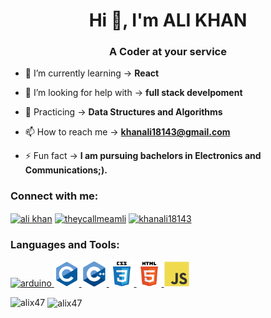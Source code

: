 <h1 align="center">Hi 👋, I'm ALI KHAN</h1>
<h3 align="center">A Coder at your service</h3>

- 🌱 I’m currently learning -> **React**

- 🤝 I’m looking for help with -> **full stack develpoment**

- 🤖 Practicing -> **Data Structures and Algorithms**

- 📫 How to reach me -> **khanali18143@gmail.com**

- ⚡ Fun fact -> **I am pursuing bachelors in Electronics and Communications;).**

<h3 align="left">Connect with me:</h3>
<p align="left">
<a href="https://linkedin.com/in/ali khan" target="blank"><img align="center" src="https://raw.githubusercontent.com/rahuldkjain/github-profile-readme-generator/master/src/images/icons/Social/linked-in-alt.svg" alt="ali khan" height="30" width="40" /></a>
<a href="https://instagram.com/theycallmeamli" target="blank"><img align="center" src="https://raw.githubusercontent.com/rahuldkjain/github-profile-readme-generator/master/src/images/icons/Social/instagram.svg" alt="theycallmeamli" height="30" width="40" /></a>
<a href="https://auth.geeksforgeeks.org/user/khanali18143" target="blank"><img align="center" src="https://raw.githubusercontent.com/rahuldkjain/github-profile-readme-generator/master/src/images/icons/Social/geeks-for-geeks.svg" alt="khanali18143" height="30" width="40" /></a>
</p>

<h3 align="left">Languages and Tools:</h3>
<p align="left"> <a href="https://www.arduino.cc/" target="_blank" rel="noreferrer"> <img src="https://cdn.worldvectorlogo.com/logos/arduino-1.svg" alt="arduino" width="40" height="40"/> </a> <a href="https://www.cprogramming.com/" target="_blank" rel="noreferrer"> <img src="https://raw.githubusercontent.com/devicons/devicon/master/icons/c/c-original.svg" alt="c" width="40" height="40"/> </a> <a href="https://www.w3schools.com/cpp/" target="_blank" rel="noreferrer"> <img src="https://raw.githubusercontent.com/devicons/devicon/master/icons/cplusplus/cplusplus-original.svg" alt="cplusplus" width="40" height="40"/> </a> <a href="https://www.w3schools.com/css/" target="_blank" rel="noreferrer"> <img src="https://raw.githubusercontent.com/devicons/devicon/master/icons/css3/css3-original-wordmark.svg" alt="css3" width="40" height="40"/> </a> <a href="https://www.w3.org/html/" target="_blank" rel="noreferrer"> <img src="https://raw.githubusercontent.com/devicons/devicon/master/icons/html5/html5-original-wordmark.svg" alt="html5" width="40" height="40"/> </a> <a href="https://developer.mozilla.org/en-US/docs/Web/JavaScript" target="_blank" rel="noreferrer"> <img src="https://raw.githubusercontent.com/devicons/devicon/master/icons/javascript/javascript-original.svg" alt="javascript" width="40" height="40"/> </a> </p>

<p><img align="left" src="https://github-readme-stats.vercel.app/api/top-langs?username=alix47&show_icons=true&locale=en&layout=compact" alt="alix47" /></p>

<p>&nbsp;<img align="center" src="https://github-readme-stats.vercel.app/api?username=alix47&show_icons=true&locale=en" alt="alix47" /></p>
